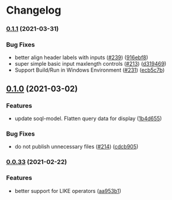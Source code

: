 # Changelog

### [0.1.1](https://www.github.com/forcedotcom/soql-tooling/compare/soql-builder-ui-v0.1.0...soql-builder-ui-v0.1.1) (2021-03-31)


### Bug Fixes

* better align header labels with inputs ([#239](https://www.github.com/forcedotcom/soql-tooling/issues/239)) ([916ebf8](https://www.github.com/forcedotcom/soql-tooling/commit/916ebf89368e3e402dc5c65cec84ed5f052daca1))
* super simple basic input maxlength controls ([#213](https://www.github.com/forcedotcom/soql-tooling/issues/213)) ([d319469](https://www.github.com/forcedotcom/soql-tooling/commit/d3194695aabcef5f79fcd9557e7f55713d923965))
* Support Build/Run in Windows Environment ([#231](https://www.github.com/forcedotcom/soql-tooling/issues/231)) ([ecb5c7b](https://www.github.com/forcedotcom/soql-tooling/commit/ecb5c7ba2f48b2b010ba8f3ace08c218b0fc06fe))

## [0.1.0](https://www.github.com/forcedotcom/soql-tooling/compare/v0.0.33...v0.1.0) (2021-03-02)


### Features

* update soql-model. Flatten query data for display ([1b4d655](https://www.github.com/forcedotcom/soql-tooling/commit/1b4d65542a6c2337ccf36efae2224bf25f9f5f62))


### Bug Fixes

* do not publish unnecessary files ([#214](https://www.github.com/forcedotcom/soql-tooling/issues/214)) ([cdcb905](https://www.github.com/forcedotcom/soql-tooling/commit/cdcb905c2a90773c2f9e26e2f51acfcc098c0ffc))

### [0.0.33](https://www.github.com/forcedotcom/soql-tooling/compare/soql-builder-ui-v0.0.32...v0.0.33) (2021-02-22)

### Features

- better support for LIKE operators ([aa953b1](https://github.com/forcedotcom/soql-tooling/commit/198fe5596d3414f744ba82ec0168e59bfaa953b1))
